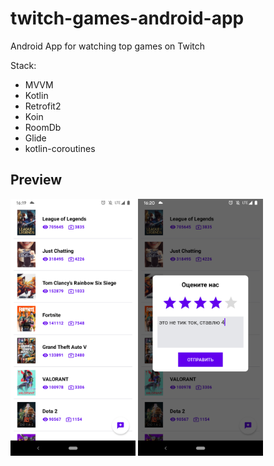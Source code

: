 # twitch-games-android-app
Android App for watching top games on Twitch

Stack:
- MVVM
- Kotlin
- Retrofit2
- Koin
- RoomDb
- Glide
- kotlin-coroutines 

## Preview
[<img src="screen1.png" alt="drawing" width="200"/>]()
[<img src="screen2.png" alt="drawing" width="200"/>]()
